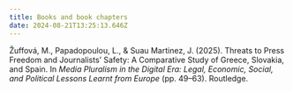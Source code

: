 ```yaml
---
title: Books and book chapters
date: 2024-08-21T13:25:13.646Z
---
```

Žuffová, M., Papadopoulou, L., & Suau Martinez, J. (2025). Threats to Press Freedom and Journalists’ Safety: A Comparative Study of Greece, Slovakia, and Spain. In *Media Pluralism in the Digital Era: Legal, Economic, Social, and Political Lessons Learnt from Europe* (pp. 49–63). Routledge.